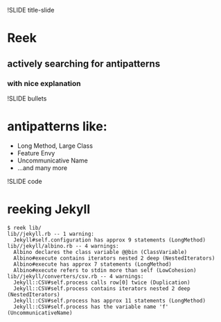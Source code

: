 !SLIDE title-slide

# Reek

## actively searching for antipatterns
### with nice explanation


!SLIDE bullets

# antipatterns like:

* Long Method, Large Class
* Feature Envy                                                            
* Uncommunicative Name
* ...and many more


!SLIDE code

# reeking Jekyll

    $ reek lib/                     
    lib//jekyll.rb -- 1 warning:                                        
      Jekyll#self.configuration has approx 9 statements (LongMethod)    
    lib//jekyll/albino.rb -- 4 warnings:                                
      Albino declares the class variable @@bin (ClassVariable)          
      Albino#execute contains iterators nested 2 deep (NestedIterators) 
      Albino#execute has approx 7 statements (LongMethod)               
      Albino#execute refers to stdin more than self (LowCohesion)       
    lib//jekyll/converters/csv.rb -- 4 warnings:                        
      Jekyll::CSV#self.process calls row[0] twice (Duplication)         
      Jekyll::CSV#self.process contains iterators nested 2 deep (NestedIterators)
      Jekyll::CSV#self.process has approx 11 statements (LongMethod)             
      Jekyll::CSV#self.process has the variable name 'f' (UncommunicativeName)   

